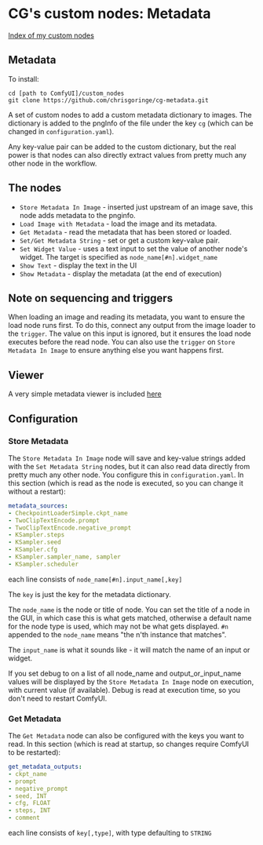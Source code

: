 # CG's custom nodes: Metadata

[Index of my custom nodes](https://github.com/chrisgoringe/cg-nodes-index)

## Metadata

To install:
```
cd [path to ComfyUI]/custom_nodes
git clone https://github.com/chrisgoringe/cg-metadata.git
```

A set of custom nodes to add a custom metadata dictionary to images. The dictionary is added to the pngInfo of the file under the key `cg` (which can be changed in `configuration.yaml`). 

Any key-value pair can be added to the custom dictionary, but the real power is that nodes can also directly extract values from pretty much any other node in the workflow.

## The nodes

- `Store Metadata In Image` - inserted just upstream of an image save, this node adds metadata to the pnginfo. 
- `Load Image with Metadata` - load the image and its metadata. 
- `Get Metadata` - read the metadata that has been stored or loaded. 
- `Set/Get Metadata String` - set or get a custom key-value pair. 
- `Set Widget Value` - uses a text input to set the value of another node's widget. The target is specified as `node_name[#n].widget_name`
- `Show Text` - display the text in the UI
- `Show Metadata` - display the metadata (at the end of execution)

## Note on sequencing and triggers

When loading an image and reading its metadata, you want to ensure the load node runs first. To do this, connect any output from the image loader to the `trigger`. The value on this input is ignored, but it ensures the load node executes before the read node. You can also use the `trigger` on `Store Metadata In Image` to ensure anything else you want happens first.

## Viewer

A very simple metadata viewer is included [here](./viewer/index.html)

## Configuration

### Store Metadata

The `Store Metadata In Image` node will save and key-value strings added with the `Set Metadata String` nodes, but it can also read data directly from pretty much any other node. You configure this in `configuration.yaml`. In this section (which is read as the node is executed, so you can change it without a restart):

```yaml
metadata_sources:
- CheckpointLoaderSimple.ckpt_name
- TwoClipTextEncode.prompt
- TwoClipTextEncode.negative_prompt
- KSampler.steps
- KSampler.seed
- KSampler.cfg
- KSampler.sampler_name, sampler
- KSampler.scheduler
```
each line consists of `node_name[#n].input_name[,key]`

The `key` is just the key for the metadata dictionary. 

The `node_name` is the node or title of node. You can set the title of a node in the GUI, in which case this is what gets matched, otherwise a default name for the node type is used, which may not be what gets displayed. `#n` appended to the `node_name` means "the n'th instance that matches".

The `input_name` is what it sounds like - it will match the name of an input or widget. 

If you set debug to on a list of all node_name and output_or_input_name values will be displayed by the `Store Metadata In Image` node on execution, with current value (if available). Debug is read at execution time, so you don't need to restart ComfyUI.

### Get Metadata

The `Get Metadata` node can also be configured with the keys you want to read. In this section (which is read at startup, so changes require ComfyUI to be restarted):
```yaml
get_metadata_outputs:
- ckpt_name
- prompt
- negative_prompt
- seed, INT
- cfg, FLOAT
- steps, INT
- comment
```
each line consists of `key[,type]`, with type defaulting to `STRING`